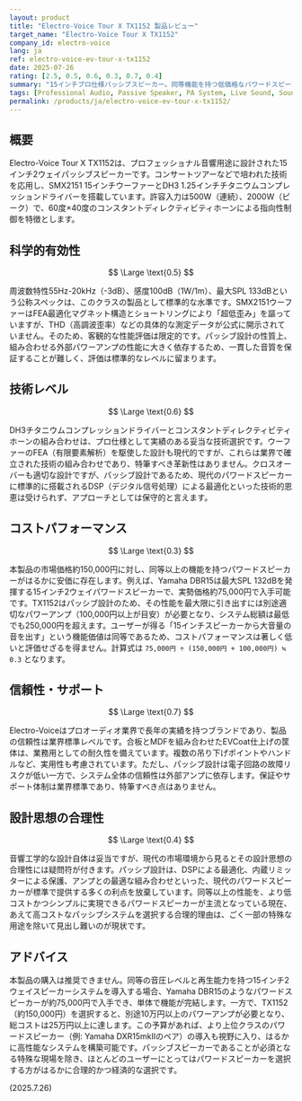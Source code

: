```yaml
---
layout: product
title: "Electro-Voice Tour X TX1152 製品レビュー"
target_name: "Electro-Voice Tour X TX1152"
company_id: electro-voice
lang: ja
ref: electro-voice-ev-tour-x-tx1152
date: 2025-07-26
rating: [2.5, 0.5, 0.6, 0.3, 0.7, 0.4]
summary: "15インチプロ仕様パッシブスピーカー。同等機能を持つ低価格なパワードスピーカーが多数存在するため、コストパフォーマンスに重大な課題を抱える。"
tags: [Professional Audio, Passive Speaker, PA System, Live Sound, Sound Reinforcement]
permalink: /products/ja/electro-voice-ev-tour-x-tx1152/
---
```


## 概要

Electro-Voice Tour X TX1152は、プロフェッショナル音響用途に設計された15インチ2ウェイパッシブスピーカーです。コンサートツアーなどで培われた技術を応用し、SMX2151 15インチウーファーとDH3 1.25インチチタニウムコンプレッションドライバーを搭載しています。許容入力は500W（連続）、2000W（ピーク）で、60度×40度のコンスタントディレクティビティホーンによる指向性制御を特徴とします。

## 科学的有効性

$$ \Large \text{0.5} $$

周波数特性55Hz-20kHz（-3dB）、感度100dB（1W/1m）、最大SPL 133dBという公称スペックは、このクラスの製品として標準的な水準です。SMX2151ウーファーはFEA最適化マグネット構造とショートリングにより「超低歪み」を謳っていますが、THD（高調波歪率）などの具体的な測定データが公式に開示されていません。そのため、客観的な性能評価は限定的です。パッシブ設計の性質上、組み合わせる外部パワーアンプの性能に大きく依存するため、一貫した音質を保証することが難しく、評価は標準的なレベルに留まります。

## 技術レベル

$$ \Large \text{0.6} $$

DH3チタニウムコンプレッションドライバーとコンスタントディレクティビティホーンの組み合わせは、プロ仕様として実績のある妥当な技術選択です。ウーファーのFEA（有限要素解析）を駆使した設計も現代的ですが、これらは業界で確立された技術の組み合わせであり、特筆すべき革新性はありません。クロスオーバーも適切な設計ですが、パッシブ設計であるため、現代のパワードスピーカーに標準的に搭載されるDSP（デジタル信号処理）による最適化といった技術的恩恵は受けられず、アプローチとしては保守的と言えます。

## コストパフォーマンス

$$ \Large \text{0.3} $$

本製品の市場価格約150,000円に対し、同等以上の機能を持つパワードスピーカーがはるかに安価に存在します。例えば、Yamaha DBR15は最大SPL 132dBを発揮する15インチ2ウェイパワードスピーカーで、実勢価格約75,000円で入手可能です。TX1152はパッシブ設計のため、その性能を最大限に引き出すには別途適切なパワーアンプ（100,000円以上が目安）が必要となり、システム総額は最低でも250,000円を超えます。ユーザーが得る「15インチスピーカーから大音量の音を出す」という機能価値は同等であるため、コストパフォーマンスは著しく低いと評価せざるを得ません。計算式は `75,000円 ÷ (150,000円 + 100,000円) ≒ 0.3` となります。

## 信頼性・サポート

$$ \Large \text{0.7} $$

Electro-Voiceはプロオーディオ業界で長年の実績を持つブランドであり、製品の信頼性は業界標準レベルです。合板とMDFを組み合わせたEVCoat仕上げの筐体は、業務用としての耐久性を備えています。複数の吊り下げポイントやハンドルなど、実用性も考慮されています。ただし、パッシブ設計は電子回路の故障リスクが低い一方で、システム全体の信頼性は外部アンプに依存します。保証やサポート体制は業界標準であり、特筆すべき点はありません。

## 設計思想の合理性

$$ \Large \text{0.4} $$

音響工学的な設計自体は妥当ですが、現代の市場環境から見るとその設計思想の合理性には疑問符が付きます。パッシブ設計は、DSPによる最適化、内蔵リミッターによる保護、アンプとの最適な組み合わせといった、現代のパワードスピーカーが標準で提供する多くの利点を放棄しています。同等以上の性能を、より低コストかつシンプルに実現できるパワードスピーカーが主流となっている現在、あえて高コストなパッシブシステムを選択する合理的理由は、ごく一部の特殊な用途を除いて見出し難いのが現状です。

## アドバイス

本製品の購入は推奨できません。同等の音圧レベルと再生能力を持つ15インチ2ウェイスピーカーシステムを導入する場合、Yamaha DBR15のようなパワードスピーカーが約75,000円で入手でき、単体で機能が完結します。一方で、TX1152（約150,000円）を選択すると、別途10万円以上のパワーアンプが必要となり、総コストは25万円以上に達します。この予算があれば、より上位クラスのパワードスピーカー（例: Yamaha DXR15mkIIのペア）の導入も視野に入り、はるかに高性能なシステムを構築可能です。パッシブスピーカーであることが必須となる特殊な現場を除き、ほとんどのユーザーにとってはパワードスピーカーを選択する方がはるかに合理的かつ経済的な選択です。

(2025.7.26)
